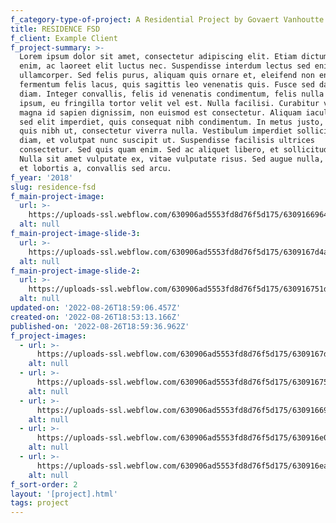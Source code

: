 ```yaml
---
f_category-type-of-project: A Residential Project by Govaert Vanhoutte Architects
title: RESIDENCE FSD
f_client: Example Client
f_project-summary: >-
  Lorem ipsum dolor sit amet, consectetur adipiscing elit. Etiam dictum ultrices
  enim, ac laoreet elit luctus nec. Suspendisse interdum lectus sed enim viverra
  ullamcorper. Sed felis purus, aliquam quis ornare et, eleifend non enim. Nulla
  fermentum felis lacus, quis sagittis leo venenatis quis. Fusce sed dapibus
  diam. Integer convallis, felis id venenatis condimentum, felis nulla sagittis
  ipsum, eu fringilla tortor velit vel est. Nulla facilisi. Curabitur vestibulum
  magna id sapien dignissim, non euismod est consectetur. Aliquam iaculis dolor
  sed elit imperdiet, quis consequat nibh condimentum. In metus justo, tempor
  quis nibh ut, consectetur viverra nulla. Vestibulum imperdiet sollicitudin
  diam, et volutpat nunc suscipit ut. Suspendisse facilisis ultrices
  consectetur. Sed quis quam enim. Sed ac aliquet libero, et sollicitudin justo.
  Nulla sit amet vulputate ex, vitae vulputate risus. Sed augue nulla, eleifend
  et lobortis a, convallis sed arcu.
f_year: '2018'
slug: residence-fsd
f_main-project-image:
  url: >-
    https://uploads-ssl.webflow.com/630906ad5553fd8d76f5d175/630916696406209fc84c3bc6_RESIDENCE_FSD_10.jpg
  alt: null
f_main-project-image-slide-3:
  url: >-
    https://uploads-ssl.webflow.com/630906ad5553fd8d76f5d175/6309167d4ad66fdf5d1cede7_RESIDENCE_FSD_03.jpg
  alt: null
f_main-project-image-slide-2:
  url: >-
    https://uploads-ssl.webflow.com/630906ad5553fd8d76f5d175/630916751d162e6ef25d178a_RESIDENCE_FSD_06.jpg
  alt: null
updated-on: '2022-08-26T18:59:06.457Z'
created-on: '2022-08-26T18:53:13.166Z'
published-on: '2022-08-26T18:59:36.962Z'
f_project-images:
  - url: >-
      https://uploads-ssl.webflow.com/630906ad5553fd8d76f5d175/6309167d4ad66fdf5d1cede7_RESIDENCE_FSD_03.jpg
    alt: null
  - url: >-
      https://uploads-ssl.webflow.com/630906ad5553fd8d76f5d175/630916751d162e6ef25d178a_RESIDENCE_FSD_06.jpg
    alt: null
  - url: >-
      https://uploads-ssl.webflow.com/630906ad5553fd8d76f5d175/630916696406209fc84c3bc6_RESIDENCE_FSD_10.jpg
    alt: null
  - url: >-
      https://uploads-ssl.webflow.com/630906ad5553fd8d76f5d175/630916e01e812bd6d08db397_RESIDENCE_FSD_09.jpg
    alt: null
  - url: >-
      https://uploads-ssl.webflow.com/630906ad5553fd8d76f5d175/630916ea548bce8a8db5cca4_RESIDENCE_FSD_08.jpg
    alt: null
f_sort-order: 2
layout: '[project].html'
tags: project
---
```



